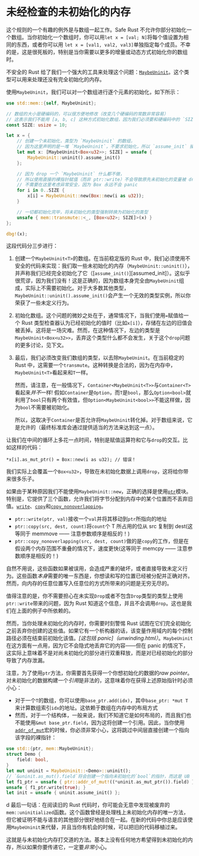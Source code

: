 # 未经检查的未初始化的内存

这个规则的一个有趣的例外是与数组一起工作。Safe Rust 不允许你部分初始化一个数组。当你初始化一个数组时，你可以用`let x = [val; N]`将每个值设置为相同的东西，或者你可以用 `let x = [val1, val2, val3]`单独指定每个成员。不幸的是，这是很死板的，特别是当你需要以更多的增量或动态方式初始化你的数组时。

不安全的 Rust 给了我们一个强大的工具来处理这个问题：[`MaybeUninit`]。这个类型可以用来处理还没有完全初始化的内存。

使用`MaybeUninit`，我们可以对一个数组进行逐个元素的初始化，如下所示：

```rust
use std::mem::{self, MaybeUninit};

// 数组的大小是硬编码的，可以很方便地修改（改变几个硬编码的常数非常容易）
// 这表示我们不能用 [a, b, c] 这种方式初始化数组，因为我们必须要和硬编码中的 `SIZE` 保持同步！
const SIZE: usize = 10;

let x = {
    // 创建一个未初始化，类型为 `MaybeUninit` 的数组，
    // 因为这里声明的是一堆 `MaybeUninit`，不要求初始化，所以 `assume_init` 操作是安全的
    let mut x: [MaybeUninit<Box<u32>>; SIZE] = unsafe {
        MaybeUninit::uninit().assume_init()
    };

    // 因为 drop 一个 `MaybeUninit` 什么都不做，
    // 所以使用直接的裸指针赋值（而非 ptr::write）不会导致原先未初始化的变量被 drop
    // 不需要在这里考虑异常安全，因为 Box 永远不会 panic
    for i in 0..SIZE {
        x[i] = MaybeUninit::new(Box::new(i as u32));
    }

    // 一切都初始化完毕，将未初始化的类型强制转换为初始化的类型
    unsafe { mem::transmute::<_, [Box<u32>; SIZE]>(x) }
};

dbg!(x);
```

这段代码分三步进行：

1. 创建一个`MaybeUninit<T>`的数组。在当前稳定版的 Rust 中，我们必须使用不安全的代码来实现：我们取一些未初始化的内存（`MaybeUninit::uninit()`），并声称我们已经完全初始化了它（[`assume_init()`][assumed_init]）。这似乎很荒谬，因为我们没有！这是正确的，因为数组本身完全由`MaybeUninit`组成，实际上不需要初始化。对于大多数其他类型，`MaybeUninit::uninit().assume_init()`会产生一个无效的类型实例，所以你荣获了一些未定义行为。

2. 初始化数组。这个问题的微妙之处在于，通常情况下，当我们使用`=`赋值给一个 Rust 类型检查器认为已经初始化的值时（比如`x[i]`），存储在左边的旧值会被丢掉。这将是一场灾难。然而，在这种情况下，左边的类型是`MaybeUninit<Box<u32>>`，丢弃这个类型什么都不会发生，关于这个`drop`问题的更多讨论，见下文。

3. 最后，我们必须改变我们数组的类型，以去除`MaybeUninit`。在当前稳定的 Rust 中，这需要一个`transmute`。这种转换是合法的，因为在内存中，`MaybeUninit<T>`看起来和`T`一样。

    然而，请注意，在一般情况下，`Container<MaybeUninit<T>>`与`Container<T>`看起来*并不*一样! 假如`Container`是`Option`，而`T`是`bool`，那么`Option<bool>`就利用了`bool`只有两个有效值，但`Option<MaybeUninit<bool>>`不能这样做，因为`bool`不需要被初始化。

    所以，这取决于`Container`是否允许将`MaybeUninit`转化掉。对于数组来说，它是允许的（最终标准库会通过提供适当的方法来达到这一点）。

让我们在中间的循环上多花一点时间，特别是赋值运算符和它与`drop`的交互。比如这样的代码：

<!-- ignore: simplified code -->
```rust,ignore
*x[i].as_mut_ptr() = Box::new(i as u32); // 错误！
```

我们实际上会覆盖一个`Box<u32>`，导致在未初始化数据上调用`drop`，这将给你带来很多乐子。

如果由于某种原因我们不能使用`MaybeUninit::new`，正确的选择是使用[`ptr`]模块。特别是，它提供了三个函数，允许我们将字节分配到内存中的某个位置而不丢弃旧值。[`write`]、[`copy`]和[`copy_nonoverlapping`]。

* `ptr::write(ptr, val)`接收一个`val`并将其移动到`ptr`所指向的地址
* `ptr::copy(src, dest, count)`将`count`个 T 所占用的位从 src 复制到 dest(这等同于 memmove —— 注意参数顺序是相反的！)
* `ptr::copy_nonoverlapping(src, dest, count)`做的是`copy`的工作，但是在假设两个内存范围不重叠的情况下，速度更快(这等同于 memcpy —— 注意参数顺序是相反的！)

自然不用说，这些函数如果被误用，会造成严重的破坏，或者直接导致未定义行为。这些函数*本身*需要的唯一东西是，你想读和写的位置已经被分配并正确对齐。然而，向内存的任意位置写入任意位的方式所带来的问题是无穷无尽的。

值得注意的是，你不需要担心在未实现`Drop`或者不包含`Drop`类型的类型上使用`ptr::write`带来的问题，因为 Rust 知道这个信息，并且不会调用`drop`。这也是我们在上面的例子中所依赖的。

然而，当你处理未初始化的内存时，你需要时刻警惕 Rust 试图在它们完全初始化之前丢弃你创建的这些值。如果它有一个析构器的话，该变量作用域内的每个控制路径必须在结束前初始化该值。*[这包括 panic]（unwinding.html）*。`MaybeUninit`在这方面有一点用，因为它不会隐式地丢弃它的内容——但在 panic 的情况下，这实际上意味着不是对尚未初始化的部分进行双重释放，而是对已经初始化的部分导致了内存泄漏。

注意，为了使用`ptr`方法，你需要首先获得一个你想初始化的数据的*raw pointer*。对未初始化的数据构建一个*引用*是非法的，这意味着你在获得上述原始指针时必须小心：

* 对于一个`T`的数组，你可以使用`base_ptr.add(idx)`，其中`base_ptr: *mut T`来计算数组索引`idx`的地址。这依赖于数组在内存中的布局方式
* 然而，对于一个结构体，一般来说，我们不知道它是如何布局的，而且我们也不能使用`&mut base_ptr.field`，因为这将创建一个引用。因此，当你使用[`addr_of_mut`]宏的时候，你必须非常小心，这将跳过中间层直接创建一个指向该字段的裸指针：

```rust
use std::{ptr, mem::MaybeUninit};
struct Demo {
    field: bool,
}
let mut uninit = MaybeUninit::<Demo>::uninit();
// `&uninit.as_mut().field`将会创建一个指向未初始化的`bool`的指针，而这是 UB 行为。
let f1_ptr = unsafe { ptr::addr_of_mut!((*uninit.as_mut_ptr()).field) };
unsafe { f1_ptr.write(true); }
let init = unsafe { uninit.assume_init() };
```
d
最后一句话：在阅读旧的 Rust 代码时，你可能会无意中发现被废弃的`mem::uninitialized`函数。这个函数曾经是处理栈上未初始化内存的唯一方法，但它被证明不能与语言的其他部分很好地结合在一起。在新的代码中你总是应该使用`MaybeUninit`来代替，并且当你有机会的时候，可以把旧的代码移植过来。

这就是与未初始化内存打交道的方法。基本上没有任何地方希望得到未初始化的内存，所以如果你要传递它，一定要*非常*小心。

[`MaybeUninit`]: https://doc.rust-lang.org/core/mem/union.MaybeUninit.html
[assume_init]: https://doc.rust-lang.org/core/mem/union.MaybeUninit.html#method.assume_init
[`ptr`]: https://doc.rust-lang.org/core/ptr/index.html
[`addr_of_mut`]: https://doc.rust-lang.org/core/ptr/macro.addr_of_mut.html
[`write`]: https://doc.rust-lang.org/core/ptr/fn.write.html
[`copy`]: https://doc.rust-lang.org/std/ptr/fn.copy.html
[`copy_nonoverlapping`]: https://doc.rust-lang.org/std/ptr/fn.copy_nonoverlapping.html
